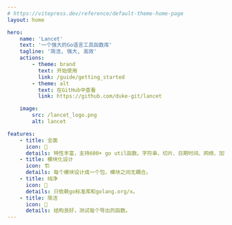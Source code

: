 ```yaml
---
# https://vitepress.dev/reference/default-theme-home-page
layout: home

hero:
    name: 'Lancet'
    text: '一个强大的Go语言工具函数库'
    tagline: '简洁, 强大, 高效'
    actions:
        - theme: brand
          text: 开始使用
          link: /guide/getting_started
        - theme: alt
          text: 在GitHub中查看
          link: https://github.com/duke-git/lancet

    image:
        src: /lancet_logo.png
        alt: lancet

features:
    - title: 全面
      icon: 💪
      details: 特性丰富，支持600+ go util函数。字符串、切片、日期时间、网络、加密、并发...
    - title: 模块化设计
      icon: 🏗
      details: 每个模块设计成一个包，模块之间无耦合。
    - title: 纯净
      icon: 💅
      details: 只依赖go标准库和golang.org/x。
    - title: 简洁
      icon: 👏
      details: 结构良好，测试每个导出的函数。
---
```


<p style="position:relative;display: inline-block;top: -316px;left: 32%">
  <img style="display: inline-block;margin-right:10px;" src="https://img.shields.io/github/stars/duke-git/lancet?style=social" alt="">

<img style="display: inline-block" src="https://img.shields.io/github/forks/duke-git/lancet?style=social" alt="">

</p>
